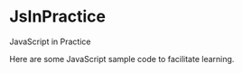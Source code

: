 JsInPractice
============

JavaScript in Practice

Here are some JavaScript sample code to facilitate learning.
